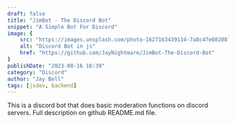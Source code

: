 ```yaml
---
draft: false
title: "JimBot - The Discord Bot"
snippet: "A Simple Bot For Discord"
image: {
    src: "https://images.unsplash.com/photo-1627163439134-7a8c47e08208?&fit=crop&w=430&h=240",
    alt: "Discord Bot in js"
    href: "https://github.com/JayNightmare/JimBot-The-Discord-Bot"
}
publishDate: "2023-08-16 16:39"
category: "Discord"
author: "Jay Bell"
tags: [jsdev, backend]
---
```


This is a discord bot that does basic moderation functions on discord servers. Full description on github README.md file.